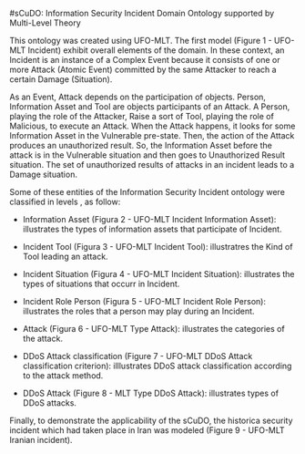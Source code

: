 #sCuDO: Information Security Incident Domain Ontology supported by Multi-Level Theory 

This ontology was created using UFO-MLT. The first model (Figure 1 - UFO-MLT Incident) exhibit overall elements of the domain. In these context, an Incident is an instance of a Complex Event because it consists of one or more Attack (Atomic Event) committed by the same Attacker to reach a certain Damage (Situation).

As an Event, Attack depends on the participation of objects. Person, Information Asset and Tool are objects participants of an Attack. A Person, playing the role of the Attacker, Raise a sort of Tool, playing the role of Malicious, to execute an Attack. When the Attack happens, it looks for some Information Asset in the Vulnerable pre-state. Then, the action of the Attack produces an unauthorized result. So, the Information Asset before the attack is in the Vulnerable situation and then goes to Unauthorized Result situation. The set of unauthorized results of attacks in an incident leads to a Damage situation. 
	
Some of these entities of the Information Security Incident ontology were classified in levels  , as follow:


- Information Asset (Figura 2  - UFO-MLT Incident Information Asset): illustrates the types of information assets that participate of Incident.


- Incident Tool (Figura 3  - UFO-MLT Incident Tool): illustratres the Kind of Tool leading an  attack.


- Incident Situation (Figura 4  - UFO-MLT Incident Situation): illustrates the types of situations that occurr in Incident.


- Incident Role Person (Figura 5  - UFO-MLT Incident Role Person): illustrates the roles that a person may play during an Incident.


- Attack (Figura 6  - UFO-MLT Type Attack): illustrates the categories of the attack.


- DDoS Attack classification (Figure 7  - UFO-MLT DDoS Attack classification criterion): illlustrates DDoS attack classification according to the attack method.


- DDoS Attack (Figure 8  - MLT Type DDoS Attack): illustrates types of DDoS attacks.


Finally, to demonstrate the applicability of the sCuDO, the historica security incident which had taken place in Iran was modeled (Figure 9  - UFO-MLT Iranian incident).

